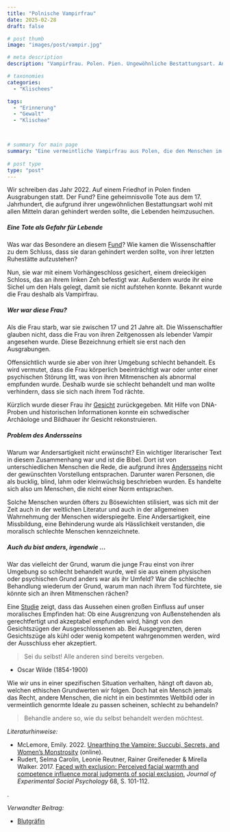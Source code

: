 ```yaml
---
title: "Polnische Vampirfrau"
date: 2025-02-28
draft: false

# post thumb
image: "images/post/vampir.jpg"

# meta description
description: "Vampirfrau. Polen. Pien. Ungewöhnliche Bestattungsart. Andersartigkeit als Problem. Angst Anderssein. Behinderungen. Körperliche Beeinträchtigungen und psychische Störungen. Angst der Mitmenschen. Rache. Gesichtsrekonstruktion."

# taxonomies
categories:
  - "Klischees"

tags:
  - "Erinnerung"
  - "Gewalt"
  - "Klischee"



# summary for main page
summary: "Eine vermeintliche Vampirfrau aus Polen, die den Menschen im 17. Jahrhundert unheimlich war, zeugt von der Angst vor dem Anderssein, auch über den Tod hinaus."
  
# post type
type: "post"
---
```



Wir schreiben das Jahr 2022. Auf einem Friedhof in Polen finden Ausgrabungen statt. Der Fund? Eine geheimnisvolle Tote aus dem 17. Jahrhundert, die aufgrund ihrer ungewöhnlichen Bestattungsart wohl mit allen Mitteln daran gehindert werden sollte, die Lebenden heimzusuchen.

##### Eine Tote als Gefahr für Lebende

Was war das Besondere an diesem [Fund](https://www.nationalgeographic.de/geschichte-und-kultur/2024/11/so-sah-die-gefuerchtete-vampirfrau-von-pien-aus)? Wie kamen die Wissenschaftler zu dem Schluss, dass sie daran gehindert werden sollte, von ihrer letzten Ruhestätte aufzustehen? 

Nun, sie war mit einem Vorhängeschloss gesichert, einem dreieckigen Schloss, das an ihrem linken Zeh befestigt war. Außerdem wurde ihr eine Sichel um den Hals gelegt, damit sie nicht aufstehen konnte. Bekannt wurde die Frau deshalb als Vampirfrau.

##### Wer war diese Frau?

Als die Frau starb, war sie zwischen 17 und 21 Jahre alt. Die Wissenschaftler glauben nicht, dass die Frau von ihren Zeitgenossen als lebender Vampir angesehen wurde. Diese Bezeichnung erhielt sie erst nach den Ausgrabungen.

Offensichtlich wurde sie aber von ihrer Umgebung schlecht behandelt. Es wird vermutet, dass die Frau körperlich beeinträchtigt war oder unter einer psychischen Störung litt, was von ihren Mitmenschen als abnormal empfunden wurde. Deshalb wurde sie schlecht behandelt und man wollte verhindern, dass sie sich nach ihrem Tod rächte.

Kürzlich wurde dieser Frau ihr [Gesicht](https://www.reuters.com/science/scientists-rebuild-face-400-year-old-polish-vampire-2024-10-30/) zurückgegeben. Mit Hilfe von DNA-Proben und historischen Informationen konnte ein schwedischer Archäologe und Bildhauer ihr Gesicht rekonstruieren. 

##### Problem des Andersseins

Warum war Andersartigkeit nicht erwünscht? Ein wichtiger literarischer Text in diesem Zusammenhang war und ist die Bibel. Dort ist von unterschiedlichen Menschen die Rede, die aufgrund ihres [Andersseins](https://www.deutschlandfunkkultur.de/behinderung-literatur-romane-100.html) nicht der gewünschten Vorstellung entsprachen. Darunter waren Personen, die als bucklig, blind, lahm oder kleinwüchsig beschrieben wurden. Es handelte sich also um Menschen, die nicht einer Norm entsprachen.

Solche Menschen wurden öfters zu Bösewichten stilisiert, was sich mit der Zeit auch in der weltlichen Literatur und auch in der allgemeinen Wahrnehmung der Menschen widerspiegelte. Eine Andersartigkeit, eine Missbildung, eine Behinderung wurde als Hässlichkeit verstanden, die moralisch schlechte Menschen kennzeichnete.

##### Auch du bist anders, irgendwie ...

War das vielleicht der Grund, warum die junge Frau einst von ihrer Umgebung so schlecht behandelt wurde, weil sie aus einem physischen oder psychischen Grund anders war als ihr Umfeld? War die schlechte Behandlung wiederum der Grund, warum man nach ihrem Tod fürchtete, sie könnte sich an ihren Mitmenschen rächen?

Eine [Studie](https://www.sciencedirect.com/science/article/abs/pii/S0022103116303791?via%3Dihub) zeigt, dass das Aussehen einen großen Einfluss auf unser moralisches Empfinden hat: Ob eine Ausgrenzung von Außenstehenden als gerechtfertigt und akzeptabel empfunden wird, hängt von den Gesichtszügen der Ausgeschlossenen ab. Bei Ausgegrenzten, deren Gesichtszüge als kühl oder wenig kompetent wahrgenommen werden, wird der Ausschluss eher akzeptiert. 

>Sei du selbst! Alle anderen sind bereits vergeben.

- Oscar Wilde (1854-1900)

Wie wir uns in einer spezifischen Situation verhalten, hängt oft davon ab, welchen ethischen Grundwerten wir folgen. Doch hat ein Mensch jemals das Recht, andere Menschen, die nicht in ein bestimmtes Weltbild oder in vermeintlich genormte Ideale zu passen scheinen, schlecht zu behandeln? 


>Behandle andere so, wie du selbst behandelt werden möchtest.





*Literaturhinweise:*
- McLemore, Emily. 2022. [Unearthing the Vampire: Succubi, Secrets, and Women’s Monstrosity](https://sites.nd.edu/manuscript-studies/2022/09/30/unearthing-the-vampire-succubi-secrets-and-womens-monstrosity/) (online).
- Rudert, Selma Carolin, Leonie Reutner, Rainer Greifeneder & Mirella Walker. 2017. [Faced with exclusion: Perceived facial warmth and competence influence moral judgments of social exclusion](https://www.sciencedirect.com/science/article/abs/pii/S0022103116303791?via%3Dihub), *Journal of Experimental Social Psychology* 68, S. 101-112.








.

*Verwandter Beitrag:*
- [Blutgräfin](https://www.erinnermich.eu/blog/blutgraefin/)
